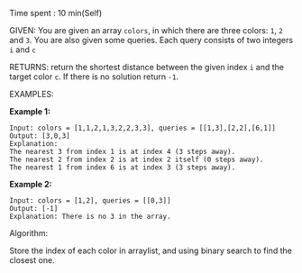 Time spent :  10 min(Self)

GIVEN: You are given an array `colors`, in which there are three colors: `1`, `2` and `3`. You are also given some queries. Each query consists of two integers `i` and `c`

RETURNS: return the shortest distance between the given index `i` and the target color `c`. If there is no solution return `-1`.

EXAMPLES:

**Example 1:**

```
Input: colors = [1,1,2,1,3,2,2,3,3], queries = [[1,3],[2,2],[6,1]]
Output: [3,0,3]
Explanation: 
The nearest 3 from index 1 is at index 4 (3 steps away).
The nearest 2 from index 2 is at index 2 itself (0 steps away).
The nearest 1 from index 6 is at index 3 (3 steps away).
```

**Example 2:**

```
Input: colors = [1,2], queries = [[0,3]]
Output: [-1]
Explanation: There is no 3 in the array.
```

Algorithm:

Store the index of each color in arraylist, and using binary search to find the closest one.